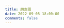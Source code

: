 ```yaml
---
title: 朋友圈
date: 2022-09-05 18:00:00
comments: false
---
```


<style>
  #cf-container {
    background: transparent !important;
  }
  .cf-article .cf-article-title:hover {
    color: #f4f4f4 !important;
  }
  .cf-img-avatar {
    opacity: .4 !important;
  }
  .cf-article-author:hover {
    background: var(--theme-color) !important;
  }
  #cf-more:hover {
    background: var(--theme-color) !important;
  }
  .cf-overshow p a:hover {
    color: #f4f4f4 !important;
  }
  .cf-article {
    transition: transform linear 0.3s;
  }
  .cf-article:hover {
    transform: scale(1.05);
    box-shadow: 0 5px 10px 8px #07111b29;
  }
  .cf-article {
    border-radius: 15px !important;
    border: 1px solid #a5a5a5ee !important;
  }
  ::selection {
  background: var(--theme-color) !important;
  color: #f4f4f4 !important;
  }
</style>

<div id="hexo-circle-of-friends-root"></div>
<script>
    let UserConfig = {
        // 替换为你的API!!!
        private_api_url: 'https://fcircle.fomal.cc/',
        // 点击加载更多时，一次最多加载几篇文章，默认10
        page_turning_number: 12,
        // 头像加载失败时，默认头像地址
        error_img: '/assets/r1.jpg',
        // 进入页面时第一次的排序规则
        sort_rule: 'created'
    }
</script>
<link rel="stylesheet" href="https://cdn1.tianli0.top/gh/zhheo/JS-Heo@master/mainColor/heoMainColor.css">
<script type="text/javascript" src="https://cdn1.tianli0.top/gh/zhheo/JS-Heo@master/moments5/app.min.js"></script>
<script type="text/javascript" src="https://cdn1.tianli0.top/gh/zhheo/JS-Heo@master/moments5/bundle.js"></script>
